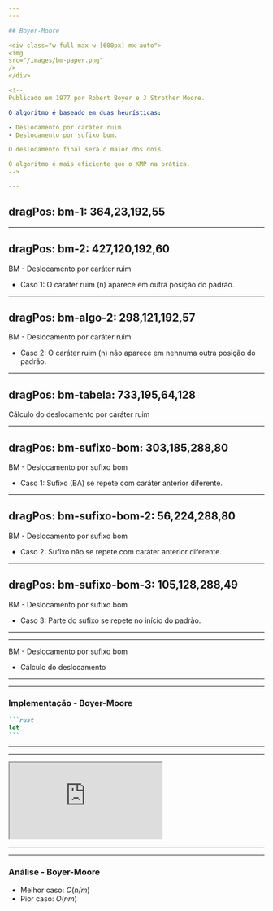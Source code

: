 ```yaml
---
---

## Boyer-Moore

<div class="w-full max-w-[600px] mx-auto">
<img
src="/images/bm-paper.png"
/>
</div>

<!--
Publicado em 1977 por Robert Boyer e J Strother Moore.

O algoritmo é baseado em duas heurísticas:

- Deslocamento por caráter ruim.
- Deslocamento por sufixo bom.

O deslocamento final será o maior dos dois.

O algoritmo é mais eficiente que o KMP na prática.
-->

---
```

dragPos:
  bm-1: 364,23,192,55
---

<Cadeia cadeia="JACARE TIGRES TRISTE" />

<Cadeia v-drag="'bm-1'" cadeia="TRISTE" />

<Counter />

<!--
Comparando com os outros algoritmos, o BM começa a busca pelo final do padrão.

Se o último caractere do padrão não casar com o texto, o BM pode pular várias posições do texto, pois ele já sabe que essas posições não casam com o padrão.

Os dois calculos são completamente independentes. BM sempre escolhe o maior deslocamento.
-->

---
dragPos:
  bm-2: 427,120,192,60
---

BM - Deslocamento por caráter ruim

- Caso 1: O caráter ruim (n) aparece em outra posição do padrão.

<Cadeia cadeia="A ARANHA" />

<Cadeia v-drag="'bm-2'" cadeia="ARANHA" />

<!--
O deslocamento por caráter ruim é o deslocamento que o BM faz quando o último caractere do padrão não casar com o texto.

Ou seja, ele trabalha com a falha.

O caráter T do texto que não foi encontrado no padrão, deve aparecer em outra posição do padrão ou não adianta fazer comparações que o BM já sabe que não vai casar.

Se esse carater não estiver no padrão, o BM pula o padrão inteiro.

Se esse carater estiver no padrão, o BM pula o padrão até o carater T, dentro do padrão.

|||||||||||||||||||||||||||

O caractere ruim vai ser NO TEXTO, não no padrão, no exemplo é o "N".

No sufixo bom, o caractere ruim é o "A", pois o sufixo bom é NO PADRÃO.

||||||

Esse N aparece em alguma outra posição do padrão? Sim, na posição 3.

Então, o BM pula o padrão até o caractere N, dentro do padrão. No caso, deslocamento de 2 posições.
-->

---
dragPos:
  bm-algo-2: 298,121,192,57
---

BM - Deslocamento por caráter ruim

- Caso 2: O caráter ruim (n) não aparece em nehnuma outra posição do padrão.

<Cadeia cadeia="A ÁGUA PINGA" />

<Cadeia v-drag="'bm-algo-2'" cadeia="ARANHA" />

<!--
"A" com "A" vai casar, mas ao comprar "U" com "H", vão ser diferentes.
O caractere ruim "U" não aparece em nenhuma outra posição do padrão.
Então, o BM pula o padrão inteiro.

Não há nenhuma lógica de comparação, o BM já sabe que não vai casar, pois "U", que é o caractere ruim, não aparece em nenhuma outra posição do padrão.

O deslocamento do padrão vai ser o suficiente para pular o "U";
-->

---
dragPos:
  bm-tabela: 733,195,64,128
---

Cálculo do deslocamento por caráter ruim

<Cadeia cadeia="ARANHA" />

<div v-drag="'bm-tabela'" class="flex flex-row items-center justify-center">
<div class="flex flex-col items-center justify-center">
<Position string="A" :hideCount="true" />
<Position string="H" :hideCount="true" />
<Position string="N" :hideCount="true" />
<Position string="R" :hideCount="true" />
</div>
<div class="flex flex-col items-center justify-center">
<Position string="2" :hideCount="true" />
<Position string="4" :hideCount="true" />
<Position string="3" :hideCount="true" />
<Position string="1" :hideCount="true" />
</div>
</div>

<!--
Observar a ocorrência mais à direita de cada caráter. 

Exceto o último e inserir o caráter e sua posição em uma tabela hash.

Caracteres que não estiverem na tabela hash, valerão -1.

BM sempre vai colocar a posição mais a direita na tabela hash.

Assim, no exemplo de "A AGUA PINGA", na primeira comparação, o BM vai pular 5 posições.

Pois, 4 - (-1) = 5.

Quando um simbolo for buscado na tabela hash e não for encontrado, o BM pula o padrão inteiro.
-->

---
dragPos:
  bm-sufixo-bom: 303,185,288,80
---

BM - Deslocamento por sufixo bom

- Caso 1: Sufixo (BA) se repete com caráter anterior diferente.

<Cadeia cadeia="BACBDACBADBADBACCBABADAB" />

<Cadeia v-drag="'bm-sufixo-bom'" cadeia="CBADBADBA" />

<!--
CBADBAD[BA]

Comparando "A", vai ser positivo. Comparando "B", vai ser positivo. Quando chegar no "D", vai ser negativo.

O sufixo bom é o sufixo que se repete no padrão, com o caractere anterior diferente.

O deslocamento efetivo é de 6 posições.
-->

---
dragPos:
  bm-sufixo-bom-2: 56,224,288,80
---

BM - Deslocamento por sufixo bom

- Caso 2: Sufixo não se repete com caráter anterior diferente.

<Cadeia cadeia="BACBDACBADBADBACCBABADAB" />

<Cadeia v-drag="'bm-sufixo-bom-2'" cadeia="CABDBADBA" />

<!--
Após fazer a comparação, procuro para trás o padrão.

Não vou encontrar o sufixo bom, pois ele não se repete com o caractere anterior diferente.

O deslocamento vai ser o tamanho do padrão.
-->

---
dragPos:
  bm-sufixo-bom-3: 105,128,288,49
---

BM - Deslocamento por sufixo bom

- Caso 3: Parte do sufixo se repete no início do padrão.

<Cadeia cadeia="BACBDADBADBADBACCBABADAB" />

<Cadeia v-drag="'bm-sufixo-bom-3'" cadeia="BABDBADBA" />

<!--
BABDB[ADBA]
-->

---
---

BM - Deslocamento por sufixo bom

- Cálculo do deslocamento

---
---

### Implementação - Boyer-Moore

````md magic-move
```rust
let
```
````

---
---

<iframe src="http://whocouldthat.be/visualizing-string-matching/" class="w-full h-[512px]"></iframe>

---
---

### Análise - Boyer-Moore

- Melhor caso: $O(n/m)$
- Pior caso: $O(nm)$
